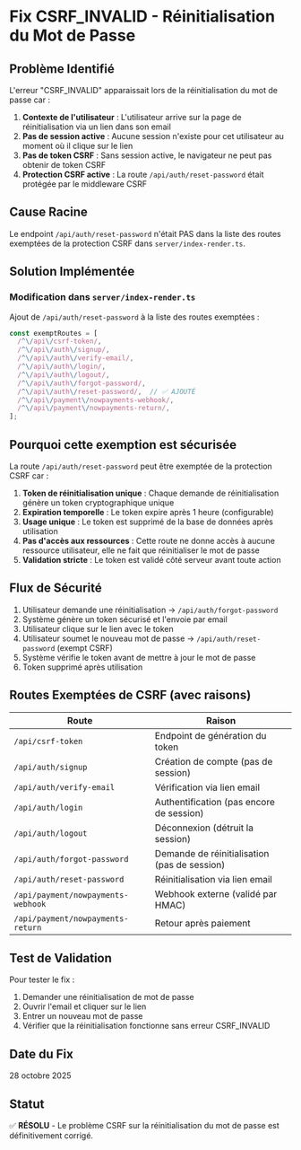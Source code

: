 # Fix CSRF_INVALID - Réinitialisation du Mot de Passe

## Problème Identifié

L'erreur "CSRF_INVALID" apparaissait lors de la réinitialisation du mot de passe car :

1. **Contexte de l'utilisateur** : L'utilisateur arrive sur la page de réinitialisation via un lien dans son email
2. **Pas de session active** : Aucune session n'existe pour cet utilisateur au moment où il clique sur le lien
3. **Pas de token CSRF** : Sans session active, le navigateur ne peut pas obtenir de token CSRF
4. **Protection CSRF active** : La route `/api/auth/reset-password` était protégée par le middleware CSRF

## Cause Racine

Le endpoint `/api/auth/reset-password` n'était PAS dans la liste des routes exemptées de la protection CSRF dans `server/index-render.ts`.

## Solution Implémentée

### Modification dans `server/index-render.ts`

Ajout de `/api/auth/reset-password` à la liste des routes exemptées :

```typescript
const exemptRoutes = [
  /^\/api\/csrf-token/,
  /^\/api\/auth\/signup/,
  /^\/api\/auth\/verify-email/,
  /^\/api\/auth\/login/,
  /^\/api\/auth\/logout/,
  /^\/api\/auth\/forgot-password/,
  /^\/api\/auth\/reset-password/,  // ✅ AJOUTÉ
  /^\/api\/payment\/nowpayments-webhook/,
  /^\/api\/payment\/nowpayments-return/,
];
```

## Pourquoi cette exemption est sécurisée

La route `/api/auth/reset-password` peut être exemptée de la protection CSRF car :

1. **Token de réinitialisation unique** : Chaque demande de réinitialisation génère un token cryptographique unique
2. **Expiration temporelle** : Le token expire après 1 heure (configurable)
3. **Usage unique** : Le token est supprimé de la base de données après utilisation
4. **Pas d'accès aux ressources** : Cette route ne donne accès à aucune ressource utilisateur, elle ne fait que réinitialiser le mot de passe
5. **Validation stricte** : Le token est validé côté serveur avant toute action

## Flux de Sécurité

1. Utilisateur demande une réinitialisation → `/api/auth/forgot-password`
2. Système génère un token sécurisé et l'envoie par email
3. Utilisateur clique sur le lien avec le token
4. Utilisateur soumet le nouveau mot de passe → `/api/auth/reset-password` (exempt CSRF)
5. Système vérifie le token avant de mettre à jour le mot de passe
6. Token supprimé après utilisation

## Routes Exemptées de CSRF (avec raisons)

| Route | Raison |
|-------|--------|
| `/api/csrf-token` | Endpoint de génération du token |
| `/api/auth/signup` | Création de compte (pas de session) |
| `/api/auth/verify-email` | Vérification via lien email |
| `/api/auth/login` | Authentification (pas encore de session) |
| `/api/auth/logout` | Déconnexion (détruit la session) |
| `/api/auth/forgot-password` | Demande de réinitialisation (pas de session) |
| `/api/auth/reset-password` | Réinitialisation via lien email |
| `/api/payment/nowpayments-webhook` | Webhook externe (validé par HMAC) |
| `/api/payment/nowpayments-return` | Retour après paiement |

## Test de Validation

Pour tester le fix :

1. Demander une réinitialisation de mot de passe
2. Ouvrir l'email et cliquer sur le lien
3. Entrer un nouveau mot de passe
4. Vérifier que la réinitialisation fonctionne sans erreur CSRF_INVALID

## Date du Fix

28 octobre 2025

## Statut

✅ **RÉSOLU** - Le problème CSRF sur la réinitialisation du mot de passe est définitivement corrigé.
